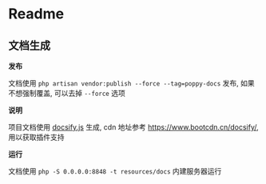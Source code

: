 # Readme

## 文档生成

**发布**

文档使用 `php artisan vendor:publish --force --tag=poppy-docs` 发布, 如果不想强制覆盖, 可以去掉 `--force` 选项

**说明**

项目文档使用 [docsify.js](https://docsify.js.org/#/zh-cn/quickstart) 生成, cdn 地址参考 https://www.bootcdn.cn/docsify/, 用以获取插件支持

**运行**

文档使用 `php -S 0.0.0.0:8848 -t resources/docs` 内建服务器运行

